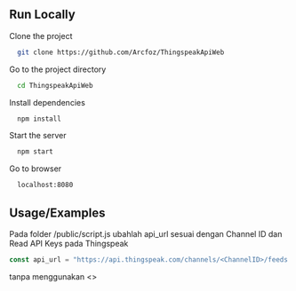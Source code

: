 
## Run Locally

Clone the project

```bash
  git clone https://github.com/Arcfoz/ThingspeakApiWeb
```

Go to the project directory

```bash
  cd ThingspeakApiWeb
```

Install dependencies

```bash
  npm install
```

Start the server

```bash
  npm start
```

Go to browser

```bash
  localhost:8080
```
## Usage/Examples
Pada folder /public/script.js ubahlah api_url sesuai dengan Channel ID dan Read API Keys pada Thingspeak

```javascript
const api_url = "https://api.thingspeak.com/channels/<ChannelID>/feeds.json?api_key=<ReadAPIKeys>&results=1";
```

tanpa menggunakan  <>

